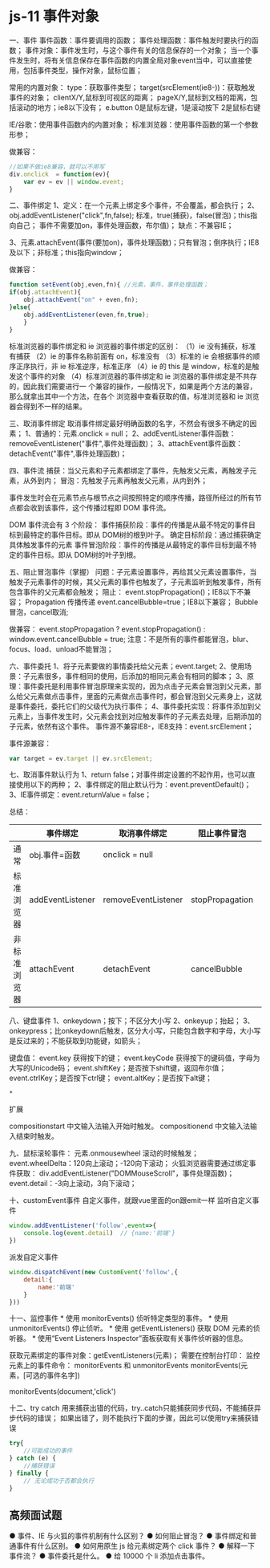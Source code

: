 # js-11 事件对象
一、事件
事件函数：事件要调用的函数；
事件处理函数：事件触发时要执行的函数；
事件对象：事件发生时，与这个事件有关的信息保存的一个对象；
当一个事件发生时，将有关信息保存在事件函数的内置全局对象event当中，可以直接使用，包括事件类型，操作对象，鼠标位置；

常用的内置对象：
type：获取事件类型；
target(srcElement(ie8-))：获取触发事件的对象；
clientX/Y,鼠标到可视区的距离；
pageX/Y,鼠标到文档的距离，包括滚动的地方；ie8以下没有；
e.button 0是鼠标左键，1是滚动按下  2是鼠标右键

IE/谷歌：使用事件函数内的内置对象；
标准浏览器：使用事件函数的第一个参数形参；


做兼容：  
```js
//如果不做ie8兼容，就可以不用写
div.onclick  = function(ev){
    var ev = ev || window.event;
}
```
二、事件绑定
1、定义：在一个元素上绑定多个事件，不会覆盖，都会执行；
2、obj.addEventListener("click",fn,false);   标准，true(捕获)，false(冒泡)；this指向自己；
事件不需要加on，事件处理函数，布尔值)； 缺点：不兼容IE；

3、元素.attachEvent(事件(要加on)，事件处理函数)；只有冒泡；倒序执行；IE8及以下；非标准；this指向window；

做兼容：
```js
function setEvent(obj,even,fn){ //元素，事件，事件处理函数；
if(obj.attachEvent){
    obj.attachEvent("on" + even,fn);
}else{
    obj.addEventListener(even,fn,true);
    }
}
```
标准浏览器的事件绑定和 ie 浏览器的事件绑定的区别：
（1）ie 没有捕获，标准有捕获
（2）ie 的事件名称前面有 on，标准没有
（3）标准的 ie 会根据事件的顺序正序执行，非 ie 标准逆序，标准正序
（4）ie 的 this 是 window，标准的是触发这个事件的对象
（4）标准浏览器的事件绑定和 ie 浏览器的事件绑定是不共存的，因此我们需要进行一
个兼容的操作，一般情况下，如果是两个方法的兼容，那么就拿出其中一个方法，在各个
浏览器中查看获取的值，标准浏览器和 ie 浏览器会得到不一样的结果。



三、取消事件绑定
取消事件绑定最好明确函数的名字，不然会有很多不确定的因素；
1、普通的：元素.onclick = null；
2、addEventListener事件函数：removeEventListener("事件",事件处理函数)；
3、attachEvent事件函数：detachEvent("事件",事件处理函数)；



四、事件流
捕获：当父元素和子元素都绑定了事件，先触发父元素，再触发子元素，从外到内；
冒泡：先触发子元素再触发父元素，从内到外；

事件发生时会在元素节点与根节点之间按照特定的顺序传播，路径所经过的所有节点都会收到该事件，这个传播过程即 DOM 事件流。

DOM 事件流会有 3 个阶段：
事件捕获阶段：事件的传播是从最不特定的事件目标到最特定的事件目标。即从 DOM树的根到叶子。
确定目标阶段：通过捕获确定具体触发事件的元素
事件冒泡阶段：事件的传播是从最特定的事件目标到最不特定的事件目标。即从 DOM树的叶子到根。


五、阻止冒泡事件（掌握）
问题：子元素设置事件，再给其父元素设置事件，当触发子元素事件的时候，其父元素的事件也触发了，子元素监听到触发事件，所有包含事件的父元素都会触发；
阻止：
event.stopPropagation()；IE8以下不兼容； Propagation 传播传递
event.cancelBubble=true；IE8以下兼容； Bubble冒泡，cancel取消;

做兼容：
event.stopPropagation ? event.stopPropagation() : window.event.cancelBubble = true;
注意：不是所有的事件都能冒泡，blur、focus、load、unload不能冒泡；



六、事件委托
1、将子元素要做的事情委托给父元素；event.target;
2、使用场景：子元素很多，事件相同的使用，后添加的相同元素会有相同的脚本；
3、原理：事件委托是利用事件冒泡原理来实现的，因为点击子元素会冒泡到父元素，那么给父元素做点击事件，里面的元素做点击事件时，都会冒泡到父元素身上，这就是事件委托，委托它们的父级代为执行事件；
4、事件委托实现：将事件添加到父元素上，当事件发生时，父元素会找到对应触发事件的子元素去处理，后期添加的子元素，依然有这个事件。
事件源不兼容IE8-，IE8支持：event.srcElement；

事件源兼容：
```js
var target = ev.target || ev.srcElement;
```


七、取消事件默认行为
1、return false；对事件绑定设置的不起作用，也可以直接使用以下的两种；
2、事件绑定的阻止默认行为：event.preventDefault()；
3、IE事件绑定：event.returnValue = false；

总结：

|              | 事件绑定         | 取消事件绑定        | 阻止事件冒泡    | 事件委托         | 取消默认行为                |
| ------------ | ---------------- | ------------------- | --------------- | ---------------- | --------------------------- |
| 通常         | obj.事件=函数    | onclick = null      |                 |                  | return false                |
| 标准浏览器   | addEventListener | removeEventListener | stopPropagation | event.target     | event.preventDefault()      |
| 非标准浏览器 | attachEvent      | detachEvent         | cancelBubble    | event.srcElement | event.returnValue = false； |


八、键盘事件
1、onkeydown；按下；不区分大小写
2、onkeyup；抬起；
3、onkeypress；比onkeydown后触发，区分大小写，只能包含数字和字母，大小写是反过来的；不能获取到功能键，如箭头；

键盘值：
event.key   获得按下的键；
event.keyCode    获得按下的键码值，字母为大写的Unicode码；
event.shiftKey；是否按下shift键，返回布尔值；
event.ctrlKey；是否按下ctrl键；
event.altKey；是否按下alt键；

	* 
扩展


compositionstart 中文输入法输入开始时触发。
compositionend 中文输入法输入结束时触发。



九、鼠标滚轮事件：
元素.onmousewheel    滚动的时候触发；
event.wheelDelta：120向上滚动；-120向下滚动；
火狐浏览器需要通过绑定事件获取：
div.addEventListener("DOMMouseScroll"，事件处理函数)；
event.detail：-3向上滚动，3向下滚动；



十、customEvent事件
自定义事件，就跟vue里面的on跟emit一样
监听自定义事件
```js
window.addEventListener('follow',event=>{
    console.log(event.detail)  // {name:'前端'}
})
```
派发自定义事件
```js
window.dispatchEvent(new CustomEvent('follow',{
    detail:{
        name:'前端'
    }
}))
```



十一、监控事件
	* 
使用 monitorEvents() 侦听特定类型的事件。
	* 
使用 unmonitorEvents() 停止侦听。
	* 
使用 getEventListeners() 获取 DOM 元素的侦听器。
	* 
使用“Event Listeners Inspector”面板获取有关事件侦听器的信息。


获取元素绑定的事件对象：getEventListeners(元素)；     需要在控制台打印：
监控元素上的事件命令： monitorEvents 和 unmonitorEvents
monitorEvents(元素，[可选的事件名字])

monitorEvents(document,'click')


十二、try  catch
用来捕获出错的代码，try..catch只能捕获同步代码，不能捕获异步代码的错误；
如果出错了，则不能执行下面的步骤，因此可以使用try来捕获错误
```js
try{
    //可能成功的事件
} catch (e) {
    //捕获错误
} finally {
    // 无论成功于否都会执行
}
```


## 高频面试题
● 事件、IE 与火狐的事件机制有什么区别？
● 如何阻止冒泡？
● 事件绑定和普通事件有什么区别。
● 如何用原生 js 给元素绑定两个 click 事件？
● 解释一下事件流？
● 事件委托是什么。
● 给 10000 个 li 添加点击事件。
